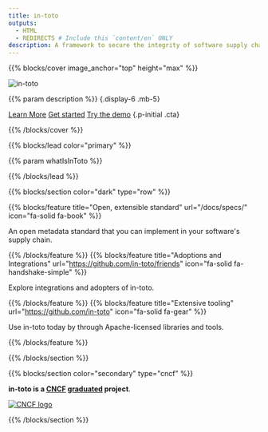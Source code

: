 ```yaml
---
title: in-toto
outputs:
  - HTML
  - REDIRECTS # Include this `content/en` ONLY
description: A framework to secure the integrity of software supply chains
---
```


{{% blocks/cover image_anchor="top" height="max" %}}

<img src="/img/in-toto-horizontal-white.svg" alt="in-toto" class="in-toto-logo">

<!-- prettier-ignore-start -->
{{% param description %}}
{.display-6 .mb-5}

<a class="btn btn-primary" href="docs/what-is-in-toto/">Learn More</a>
<a class="btn btn-secondary" href="docs/getting-started/">Get started</a>
<a class="btn btn-primary" href="https://github.com/in-toto/demo">Try the demo</a>
{.p-initial .cta}

<!-- prettier-ignore-end -->

{{% /blocks/cover %}}

{{% blocks/lead color="primary" %}}

{{% param whatIsInToto %}}

{{% /blocks/lead %}}

{{% blocks/section color="dark" type="row" %}}

{{% blocks/feature
  title="Open, extensible standard"
  url="/docs/specs/"
  icon="fa-solid fa-book"
%}}

An open metadata standard that you can implement in your software's supply
chain.

{{% /blocks/feature %}} {{% blocks/feature
  title="Adoptions and Integrations"
  url="https://github.com/in-toto/friends"
  icon="fa-solid fa-handshake-simple"
%}}

Explore integrations and adopters of in-toto.

{{% /blocks/feature %}} {{% blocks/feature
  title="Extensive tooling"
  url="https://github.com/in-toto"
  icon="fa-solid fa-gear"
%}}

Use in-toto today by through Apache-licensed libraries and tools.

{{% /blocks/feature %}}

{{% /blocks/section %}}

{{% blocks/section color="secondary" type="cncf" %}}

**in-toto is a [CNCF][] [graduated][] project**.<br>

[![CNCF logo][]][cncf]

[cncf]: https://cncf.io
[cncf logo]: /img/cncf-white.svg
[graduated]: https://www.cncf.io/projects/

{{% /blocks/section %}}
